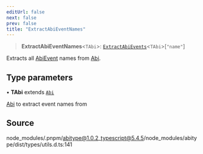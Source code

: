 ```yaml
---
editUrl: false
next: false
prev: false
title: "ExtractAbiEventNames"
---
```


> **ExtractAbiEventNames**\<`TAbi`\>: [`ExtractAbiEvents`](/reference/tevm/utils/type-aliases/extractabievents/)\<`TAbi`\>\[`"name"`\]

Extracts all [AbiEvent](../../../../../../../reference/tevm/utils/type-aliases/abievent) names from [Abi](../../../../../../../reference/tevm/utils/type-aliases/abi).

## Type parameters

• **TAbi** extends [`Abi`](/reference/tevm/utils/type-aliases/abi/)

[Abi](../../../../../../../reference/tevm/utils/type-aliases/abi) to extract event names from

## Source

node\_modules/.pnpm/abitype@1.0.2\_typescript@5.4.5/node\_modules/abitype/dist/types/utils.d.ts:141
